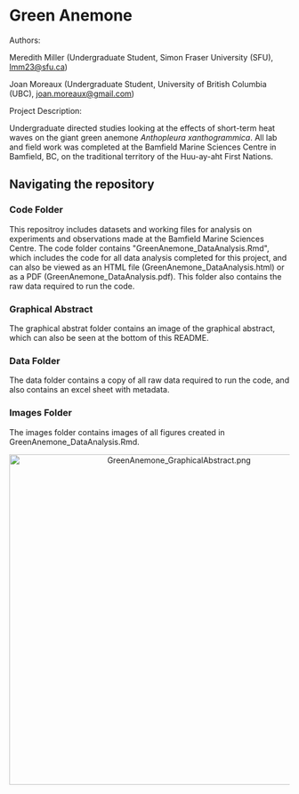 # Green Anemone

Authors: 

Meredith Miller (Undergraduate Student, Simon Fraser University (SFU), lmm23@sfu.ca)

Joan Moreaux (Undergraduate Student, University of British Columbia (UBC), joan.moreaux@gmail.com)

Project Description:

Undergraduate directed studies looking at the effects of short-term heat waves on the giant green anemone *Anthopleura xanthogrammica*. All lab and field work was completed at the Bamfield Marine Sciences Centre in Bamfield, BC, on the traditional territory of the Huu-ay-aht First Nations. 

## Navigating the repository

### Code Folder
This repositroy includes datasets and working files for analysis on experiments and observations made at the Bamfield Marine Sciences Centre. The code folder contains "GreenAnemone_DataAnalysis.Rmd", which includes the code for all data analysis completed for this project, and can also be viewed as an HTML file (GreenAnemone_DataAnalysis.html) or as a PDF (GreenAnemone_DataAnalysis.pdf). This folder also contains the raw data required to run the code. 

### Graphical Abstract 
The graphical abstrat folder contains an image of the graphical abstract, which can also be seen at the bottom of this README.

### Data Folder
The data folder contains a copy of all raw data required to run the code, and also contains an excel sheet with metadata. 

### Images Folder
The images folder contains images of all figures created in GreenAnemone_DataAnalysis.Rmd. 

<p align="center">
<img width="594" alt="GreenAnemone_GraphicalAbstract.png" src="https://github.com/meredithyvr/Green_Anemone/blob/main/graphical%20abstract/GreenAnemone_GraphicalAbstract.png">
